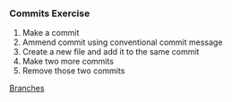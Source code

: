 ### Commits Exercise

1. Make a commit
2. Ammend commit using conventional commit message
3. Create a new file and add it to the same commit
4. Make two more commits
5. Remove those two commits

[Branches](../docs/branches.md)
